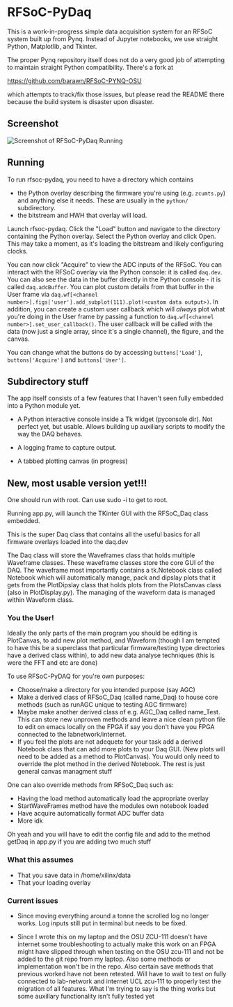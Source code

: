 # RFSoC-PyDaq

This is a work-in-progress simple data acquisition system for an
RFSoC system built up from Pynq. Instead of Jupyter notebooks,
we use straight Python, Matplotlib, and Tkinter.

The proper Pynq repository itself does not do a very good job
of attempting to maintain straight Python compatibility. There's
a fork at

https://github.com/barawn/RFSoC-PYNQ-OSU

which attempts to track/fix those issues, but please read the README
there because the build system is disaster upon disaster.

## Screenshot

![Screenshot of RFSoC-PyDaq Running](https://github.com/pueo-pynq/rfsoc-pydaq/blob/main/rfsoc-pydaq-screenshot.png)

## Running

To run rfsoc-pydaq, you need to have a directory which contains
* the Python overlay describing the firmware you're using (e.g. ``zcumts.py``) and anything else it needs. These are usually in the ``python/`` subdirectory.
* the bitstream and HWH that overlay will load.

Launch rfsoc-pydaq. Click the "Load" button and navigate to the directory containing the Python overlay. Select the Python overlay and click Open. This may take a moment,
as it's loading the bitstream and likely configuring clocks.

You can now click "Acquire" to view the ADC inputs of the RFSoC. You can interact with the RFSoC overlay via the Python console: it is called ``daq.dev``. You can
also see the data in the buffer directly in the Python console - it is called ``daq.adcBuffer``. You can plot custom details from that buffer in the User frame
via ``daq.wf[<channel number>].figs['user'].add_subplot(111).plot(<custom data output>)``. In addition, you can create a custom user callback which will _always_ plot
what you're doing in the User frame by passing a function to ``daq.wf[<channel number>].set_user_callback()``. The user callback will be called with the data
(now just a single array, since it's a single channel), the figure, and the canvas.

You can change what the buttons do by accessing ``buttons['Load']``, ``buttons['Acquire']`` and ``buttons['User']``.

## Subdirectory stuff

The app itself consists of a few features that I haven't seen fully
embedded into a Python module yet.

* A Python interactive console inside a Tk widget (pyconsole dir).
  Not perfect yet, but usable. Allows building up auxiliary scripts
  to modify the way the DAQ behaves.

* A logging frame to capture output.

* A tabbed plotting canvas (in progress)

## New, most usable version yet!!!

One should run with root. Can use sudo -i to get to root.

Running app.py, will launch the TKinter GUI with the RFSoC_Daq class embedded.

This is the super Daq class that contains all the useful basics for all firmware overlays loaded into the daq.dev

The Daq class will store the Waveframes class that holds multiple Waveframe classes. These waveframe classes store the core GUI of the DAQ. The waveframe most importantly contains a tk.Notebook class called Notebook which will automatically manage, pack and dipslay plots that it gets from the PlotDipslay class that holds plots from the PlotsCanvas class (also in PlotDisplay.py). The managing of the waveform data is managed within Waveform class.

### You the User!

Ideally the only parts of the main program you should be editing is PlotCanvas, to add new plot method, and Waveform (though I am tempted to have this be a superclass that particular firmware/testing type directories have a derived class within), to add new data analyse techniques (this is were the FFT and etc are done)

To use RFSoC-PyDAQ for you're own purposes:
* Choose/make a directory for you intended purpose (say AGC)
* Make a derived class of RFSoC_Daq (called name_Daq) to house core methods (such as runAGC unique to testing AGC firmware)
* Maybe make another derived class of e.g. AGC_Daq called name_Test. This can store new unproven methods and leave a nice clean python file to edit on emacs locally on the FPGA if say you don't have you FPGA connected to the labnetwork/internet. 
* If you feel the plots are not adequete for your task add a derived Notebook class that can add more plots to your Daq GUI. (New plots will need to be added as a method to PlotCanvas). You would only need to override the plot method in the derived Notebook. The rest is just general canvas managment stuff

One can also override methods from RFSoC_Daq such as: 
* Having the load method automatically load the appropriate overlay
* StartWaveFrames method have the modules own notebook loaded
* Have acquire automatically format ADC buffer data
* More idk

Oh yeah and you will have to edit the config file and add to the method getDaq in app.py if you are adding two much stuff

### What this assumes

* That you save data in /home/xilinx/data
* That your loading overlay


### Current issues

* Since moving everything around a tonne the scrolled log no longer works. Log inputs still put in terminal but needs to be fixed.

* Since I wrote this on my laptop and the OSU ZCU-111 doesn't have internet some troubleshooting to actually make this work on an FPGA might have slipped through when testing on the OSU zcu-111 and not be added to the git repo from my laptop. Also some methods or implementation won't be in the repo. Also certain save methods that previous worked have not been retested. Will have to wait to test on fully connected to lab-network and internet UCL zcu-111 to properly test the migration of all features. What I'm trying to say is the thing works but some auxillary functionality isn't fully tested yet